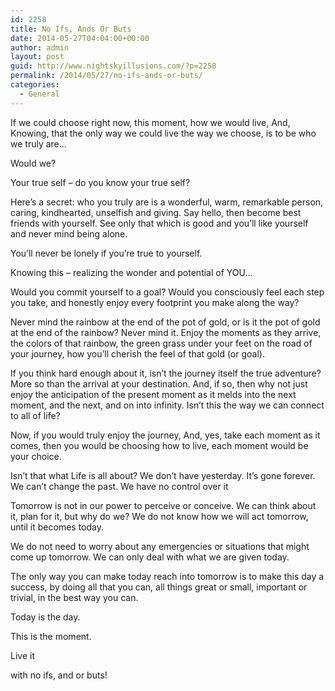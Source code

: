 ```yaml
---
id: 2258
title: No Ifs, Ands Or Buts
date: 2014-05-27T04:04:00+00:00
author: admin
layout: post
guid: http://www.nightskyillusions.com/?p=2258
permalink: /2014/05/27/no-ifs-ands-or-buts/
categories:
  - General
---
```

If we could choose right now, this moment, how we would live, And, Knowing, that the only way we could live the way we choose, is to be who we truly are&#8230;

Would we?

Your true self &#8211; do you know your true self?

Here&#8217;s a secret: who you truly are is a wonderful, warm, remarkable person, caring, kindhearted, unselfish and giving. Say hello, then become best friends with yourself. See only that which is good and you&#8217;ll like yourself and never mind being alone.

You&#8217;ll never be lonely if you&#8217;re true to yourself.

Knowing this &#8211; realizing the wonder and potential of YOU&#8230;

Would you commit yourself to a goal? Would you consciously feel each step you take, and honestly enjoy every footprint you make along the way?

Never mind the rainbow at the end of the pot of gold, or is it the pot of gold at the end of the rainbow? Never mind it. Enjoy the moments as they arrive, the colors of that rainbow, the green grass under your feet on the road of your journey, how you&#8217;ll cherish the feel of that gold (or goal).

If you think hard enough about it, isn&#8217;t the journey itself the true adventure? More so than the arrival at your destination. And, if so, then why not just enjoy the anticipation of the present moment as it melds into the next moment, and the next, and on into infinity. Isn&#8217;t this the way we can connect to all of life?

Now, if you would truly enjoy the journey, And, yes, take each moment as it comes, then you would be choosing how to live, each moment would be your choice.

Isn&#8217;t that what Life is all about? We don&#8217;t have yesterday. It&#8217;s gone forever. We can&#8217;t change the past. We have no control over it

Tomorrow is not in our power to perceive or conceive. We can think about it, plan for it, but why do we? We do not know how we will act tomorrow, until it becomes today.

We do not need to worry about any emergencies or situations that might come up tomorrow. We can only deal with what we are given today.

The only way you can make today reach into tomorrow is to make this day a success, by doing all that you can, all things great or small, important or trivial, in the best way you can.

Today is the day.

This is the moment.

Live it

with no ifs, and or buts!